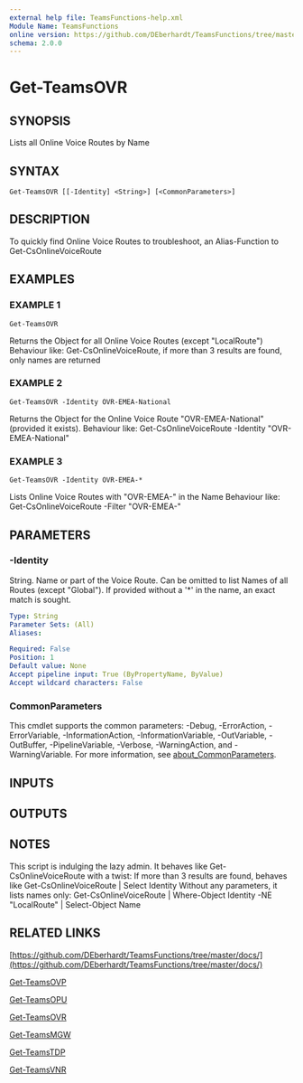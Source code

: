 ```yaml
---
external help file: TeamsFunctions-help.xml
Module Name: TeamsFunctions
online version: https://github.com/DEberhardt/TeamsFunctions/tree/master/docs/
schema: 2.0.0
---
```


# Get-TeamsOVR

## SYNOPSIS
Lists all Online Voice Routes by Name

## SYNTAX

```
Get-TeamsOVR [[-Identity] <String>] [<CommonParameters>]
```

## DESCRIPTION
To quickly find Online Voice Routes to troubleshoot, an Alias-Function to Get-CsOnlineVoiceRoute

## EXAMPLES

### EXAMPLE 1
```
Get-TeamsOVR
```

Returns the Object for all Online Voice Routes (except "LocalRoute")
Behaviour like: Get-CsOnlineVoiceRoute, if more than 3 results are found, only names are returned

### EXAMPLE 2
```
Get-TeamsOVR -Identity OVR-EMEA-National
```

Returns the Object for the Online Voice Route "OVR-EMEA-National" (provided it exists).
Behaviour like: Get-CsOnlineVoiceRoute -Identity "OVR-EMEA-National"

### EXAMPLE 3
```
Get-TeamsOVR -Identity OVR-EMEA-*
```

Lists Online Voice Routes with "OVR-EMEA-" in the Name
Behaviour like: Get-CsOnlineVoiceRoute -Filter "OVR-EMEA-"

## PARAMETERS

### -Identity
String.
Name or part of the Voice Route.
Can be omitted to list Names of all Routes (except "Global").
If provided without a '*' in the name, an exact match is sought.

```yaml
Type: String
Parameter Sets: (All)
Aliases:

Required: False
Position: 1
Default value: None
Accept pipeline input: True (ByPropertyName, ByValue)
Accept wildcard characters: False
```

### CommonParameters
This cmdlet supports the common parameters: -Debug, -ErrorAction, -ErrorVariable, -InformationAction, -InformationVariable, -OutVariable, -OutBuffer, -PipelineVariable, -Verbose, -WarningAction, and -WarningVariable. For more information, see [about_CommonParameters](http://go.microsoft.com/fwlink/?LinkID=113216).

## INPUTS

## OUTPUTS

## NOTES
This script is indulging the lazy admin.
It behaves like Get-CsOnlineVoiceRoute with a twist:
If more than 3 results are found, behaves like Get-CsOnlineVoiceRoute | Select Identity
Without any parameters, it lists names only:
Get-CsOnlineVoiceRoute | Where-Object Identity -NE "LocalRoute"  | Select-Object Name

## RELATED LINKS

[https://github.com/DEberhardt/TeamsFunctions/tree/master/docs/](https://github.com/DEberhardt/TeamsFunctions/tree/master/docs/)

[Get-TeamsOVP]()

[Get-TeamsOPU]()

[Get-TeamsOVR]()

[Get-TeamsMGW]()

[Get-TeamsTDP]()

[Get-TeamsVNR]()

